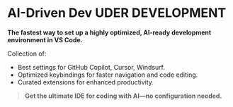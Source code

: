 # AI-Driven Dev UDER DEVELOPMENT

**The fastest way to set up a highly optimized, AI-ready development environment in VS Code.**

Collection of: 

- Best settings for GitHub Copilot, Cursor, Windsurf.
- Optimized keybindings for faster navigation and code editing.
- Curated extensions for enhanced productivity.

> **Get the ultimate IDE for coding with AI—no configuration needed.**
